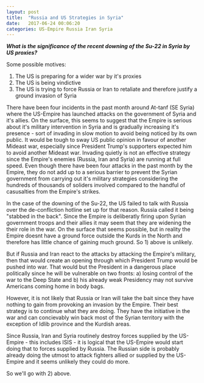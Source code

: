 ```yaml
---
layout: post
title:  "Russia and US Strategies in Syria"
date:   2017-06-24 00:06:20
categories: US-Empire Russia Iran Syria
---
```



***What is the significance of the recent downing of the Su-22 in Syria by US proxies?***

Some possible motives:

1. The US is preparing for a wider war by it's proxies
2. The US is being vindictive 
3. The US is trying to force Russia or Iran to retaliate and therefore justify a ground invasion of Syria 

<!--excerpt-->

There have been four incidents in the past month around At-tanf (SE Syria) where the US-Empire has launched attacks on the government of Syria and it's allies.  On the surface, this seems to suggest that the Empire is serious about it's military intervention in Syria and is gradually increasing it's presence - sort of invading in slow motion to avoid being noticed by its own public.  It would be tough to sway US public opinion in favour of another Mideast war, especially since President Trump's supporters expected him to avoid another Mideast war. Invading quietly is not an effective strategy since the Empire's enemies (Russia, Iran and Syria) are running at full speed.  Even though there have been four attacks in the past month by the Empire, they do not add up to a serious barrier to prevent the Syrian government from carrying out it's military strategies considering the hundreds of thousands of soliders involved compared to the handful of casusalties from the Empire's strikes. 

In the case of the downing of the Su-22, the US failed to talk with Russia over the de-confliction hotline set up for that reason. Russia called it being "stabbed in the back".  Since the Empire is deliberatly firing upon Syrian government troops and their allies it may seem that they are widening the their role in the war.  On the surface that seems possible, but in reality the Empire doesnt have a ground force outside the Kurds in the North and therefore has little chance of gaining much ground. So 1) above is unlikely. 

But if Russia and Iran react to the attacks by attacking the Empire's military, then that would create an opening through which President Trump would be pushed into war.  That would but the President in 
a dangerous place politically since he will be vulnerable on two fronts: a) losing control of the war to the Deep State and b) his already weak Presidency may not survive Americans coming home in body bags.  

However, it is not likely that Russia or Iran will take the bait since they have nothing to gain from provoking an invasion by the Empire. Their best strategy is to continue what they are doing.  They have the initiative in the war and can concievably win back most of the Syrian territory with the exception of Idlib province and the Kurdish areas.  

Since Russia, Iran and Syria routinely destroy forces supplied by the US-Empire - this includes ISIS - it is logical that the US-Empire would start doing that to forces supplied by Russia.  The Russian side is probably already doing the utmost to attack fighters allied or supplied by the US-Empire and it seems unlikely they could do more. 

So we'll go with 2) above.

